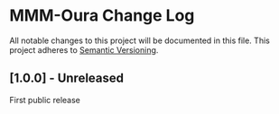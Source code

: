 # MMM-Oura Change Log

All notable changes to this project will be documented in this file.
This project adheres to [Semantic Versioning](http://semver.org/).

## [1.0.0] - Unreleased

First public release
